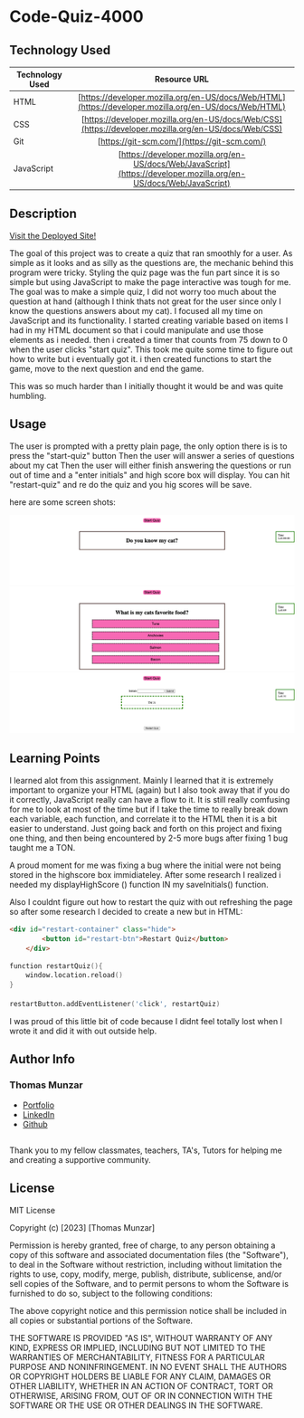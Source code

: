 # Code-Quiz-4000

## Technology Used

| Technology Used         | Resource URL           | 
| ------------- |:-------------:| 
| HTML    | [https://developer.mozilla.org/en-US/docs/Web/HTML](https://developer.mozilla.org/en-US/docs/Web/HTML) | 
| CSS     | [https://developer.mozilla.org/en-US/docs/Web/CSS](https://developer.mozilla.org/en-US/docs/Web/CSS)      |   
| Git | [https://git-scm.com/](https://git-scm.com/)     |    
| JavaScript | [https://developer.mozilla.org/en-US/docs/Web/JavaScript](https://developer.mozilla.org/en-US/docs/Web/JavaScript)

## Description

[Visit the Deployed Site!](link!!!!!*************************)

The goal of this project was to create a quiz that ran smoothly for a user. As simple as it looks and as silly as the questions are, the mechanic behind this program were tricky. Styling the quiz page was the fun part since it is so simple but using JavaScript to make the page interactive was tough for me.  The goal was to make a simple quiz, I did not worry too much about the question at hand (although I think thats not great for the user since only I know the questions answers about my cat). I focused all my time on JavaScript and its functionality. I started creating variable based on items I had in my HTML document so that i could manipulate and use those elements as i needed. then i created a timer that counts from 75 down to 0 when the user clicks "start quiz".  This took me quite some time to figure out how to write but i eventually got it. i then created functions to start the game, move to the next question and end the game.

This was so much harder than I initially thought it would be and was quite humbling. 

## Usage

The user is prompted with a pretty plain page, the only option there is is to press the "start-quiz" button
Then the user will answer a series of questions about my cat
Then the user will either finish answering the questions or run out of time and a "enter initials" and high score box will display. You can hit "restart-quiz" and re do the quiz and you hig scores will be save.

here are some screen shots:


![initial-page](./Assets/Screenshot_1_Quiz.html.png)
![start-quiz](./Assets/Screenshoot2-QUIZ.png)
![High-Scores](./Assets/Screenshot_3_quiz.png)


## Learning Points

I learned alot from this assignment. Mainly I learned that it is extremely important to organize your HTML (again) but I also took away that
if you do it correctly, JavaScript really can have a flow to it. It is still really comfusing for me to look at most of the time but if I take the time to really break down each variable, each function, and correlate it to the HTML then it is a bit easier to understand. Just going back and forth on this project and fixing one thing, and then being encountered by 2-5 more bugs after fixing 1 bug taught me a TON.

A proud moment for me was fixing a bug where the initial were not being stored in the highscore box immidiateley. After some research I realized i needed my displayHighScore () function IN my saveInitials() function.

Also I couldnt figure out how to restart the quiz with out refreshing the page so after some research I decided to create a new but in HTML:

```HTML
<div id="restart-container" class="hide">
        <button id="restart-btn">Restart Quiz</button>
    </div>
```

```S
function restartQuiz(){
    window.location.reload()
}

restartButton.addEventListener('click', restartQuiz)
```
I was proud of this little bit of code because I didnt feel totally lost when I wrote it and did it with out outside help. 

## Author Info

### Thomas Munzar

* [Portfolio](https://thomasmunzar.github.io/portfolio-thomas/)
* [LinkedIn](https://www.linkedin.com/in/thomas-munzar-659b51250/)
* [Github](https://github.com/ThomasMunzar)

##
Thank you to my fellow classmates, teachers, TA's, Tutors for helping me and creating a supportive community.

## License
MIT License

Copyright (c) [2023] [Thomas Munzar]

Permission is hereby granted, free of charge, to any person obtaining a copy
of this software and associated documentation files (the "Software"), to deal
in the Software without restriction, including without limitation the rights
to use, copy, modify, merge, publish, distribute, sublicense, and/or sell
copies of the Software, and to permit persons to whom the Software is
furnished to do so, subject to the following conditions:

The above copyright notice and this permission notice shall be included in all
copies or substantial portions of the Software.

THE SOFTWARE IS PROVIDED "AS IS", WITHOUT WARRANTY OF ANY KIND, EXPRESS OR
IMPLIED, INCLUDING BUT NOT LIMITED TO THE WARRANTIES OF MERCHANTABILITY,
FITNESS FOR A PARTICULAR PURPOSE AND NONINFRINGEMENT. IN NO EVENT SHALL THE
AUTHORS OR COPYRIGHT HOLDERS BE LIABLE FOR ANY CLAIM, DAMAGES OR OTHER
LIABILITY, WHETHER IN AN ACTION OF CONTRACT, TORT OR OTHERWISE, ARISING FROM,
OUT OF OR IN CONNECTION WITH THE SOFTWARE OR THE USE OR OTHER DEALINGS IN THE
SOFTWARE.